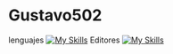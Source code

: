 # Gustavo502
lenguajes
[![My Skills](https://skillicons.dev/icons?i=js,html,css,cpp,c,py,mysql,godot)](https://skillicons.dev)
Editores
[![My Skills](https://skillicons.dev/icons?i=sublime,vscode,visualstudio)](https://skillicons.dev)
